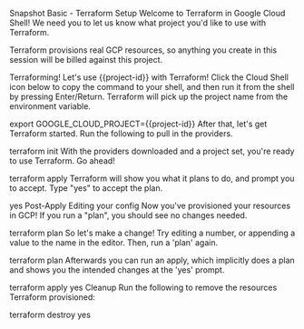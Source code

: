 
Snapshot Basic - Terraform
Setup
Welcome to Terraform in Google Cloud Shell! We need you to let us know what project you'd like to use with Terraform.

Terraform provisions real GCP resources, so anything you create in this session will be billed against this project.

Terraforming!
Let's use {{project-id}} with Terraform! Click the Cloud Shell icon below to copy the command to your shell, and then run it from the shell by pressing Enter/Return. Terraform will pick up the project name from the environment variable.

export GOOGLE_CLOUD_PROJECT={{project-id}}
After that, let's get Terraform started. Run the following to pull in the providers.

terraform init
With the providers downloaded and a project set, you're ready to use Terraform. Go ahead!

terraform apply
Terraform will show you what it plans to do, and prompt you to accept. Type "yes" to accept the plan.

yes
Post-Apply
Editing your config
Now you've provisioned your resources in GCP! If you run a "plan", you should see no changes needed.

terraform plan
So let's make a change! Try editing a number, or appending a value to the name in the editor. Then, run a 'plan' again.

terraform plan
Afterwards you can run an apply, which implicitly does a plan and shows you the intended changes at the 'yes' prompt.

terraform apply
yes
Cleanup
Run the following to remove the resources Terraform provisioned:

terraform destroy
yes
